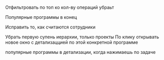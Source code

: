 Отфильтровать по 
топ ко кол-ву операций убраьт


Популярные программы в конец

Исправить то, как считаются сотрудники


Убрать первую супень иерархии, только проекты
По клику открывать новое окно с детализаццией по этой конкретной программе

популярные программы в детализации, когда нажимаешь по задаче

